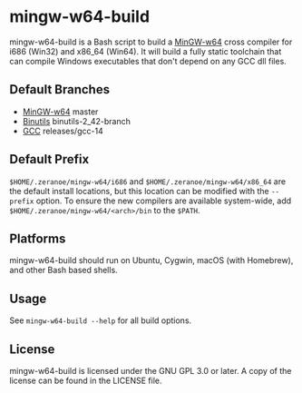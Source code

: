 # mingw-w64-build
mingw-w64-build is a Bash script to build a [MinGW-w64](https://mingw-w64.org)
cross compiler for i686 (Win32) and x86_64 (Win64). It will build a fully static
toolchain that can compile Windows executables that don't depend on any GCC dll
files.

## Default Branches
* [MinGW-w64](https://mingw-w64.org) master
* [Binutils](https://www.gnu.org/software/binutils/) binutils-2_42-branch
* [GCC](https://gcc.gnu.org/) releases/gcc-14

## Default Prefix
`$HOME/.zeranoe/mingw-w64/i686` and `$HOME/.zeranoe/mingw-w64/x86_64` are the
default install locations, but this location can be modified with the `--prefix`
option. To ensure the new compilers are available system-wide, add
`$HOME/.zeranoe/mingw-w64/<arch>/bin` to the `$PATH`.

## Platforms
mingw-w64-build should run on Ubuntu, Cygwin, macOS (with Homebrew), and other
Bash based shells.

## Usage
See `mingw-w64-build --help` for all build options.

## License
mingw-w64-build is licensed under the GNU GPL 3.0 or later. A copy of the
license can be found in the LICENSE file.
